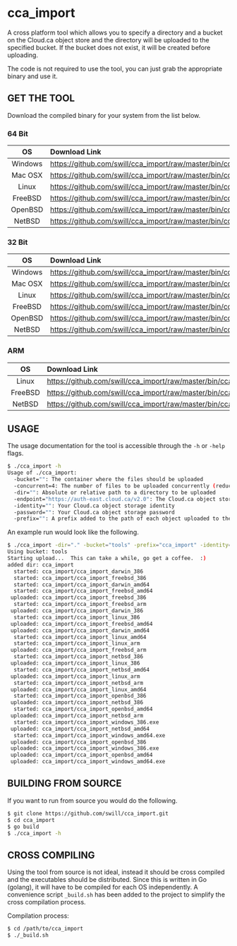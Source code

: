 
cca_import
==========

A cross platform tool which allows you to specify a directory and a bucket on the Cloud.ca object store and the directory will be uploaded to the specified bucket.  If the bucket does not exist, it will be created before uploading.

The code is not required to use the tool, you can just grab the appropriate binary and use it.


GET THE TOOL
------------

Download the compiled binary for your system from the list below.

### 64 Bit

|   OS    | Download Link                                                                     |
|:-------:|:----------------------------------------------------------------------------------|
| Windows | https://github.com/swill/cca_import/raw/master/bin/cca_import_windows_amd64.exe   |
| Mac OSX | https://github.com/swill/cca_import/raw/master/bin/cca_import_darwin_amd64        |
| Linux   | https://github.com/swill/cca_import/raw/master/bin/cca_import_linux_amd64         |
| FreeBSD | https://github.com/swill/cca_import/raw/master/bin/cca_import_freebsd_amd64       |
| OpenBSD | https://github.com/swill/cca_import/raw/master/bin/cca_import_openbsd_amd64       |
| NetBSD  | https://github.com/swill/cca_import/raw/master/bin/cca_import_netbsd_amd64        |


### 32 Bit

|   OS    | Download Link                                                                     |
|:-------:|:----------------------------------------------------------------------------------|
| Windows | https://github.com/swill/cca_import/raw/master/bin/cca_import_windows_386.exe     |
| Mac OSX | https://github.com/swill/cca_import/raw/master/bin/cca_import_darwin_386          |
| Linux   | https://github.com/swill/cca_import/raw/master/bin/cca_import_linux_386           |
| FreeBSD | https://github.com/swill/cca_import/raw/master/bin/cca_import_freebsd_386         |
| OpenBSD | https://github.com/swill/cca_import/raw/master/bin/cca_import_openbsd_386         |
| NetBSD  | https://github.com/swill/cca_import/raw/master/bin/cca_import_netbsd_386          |


### ARM

|   OS    | Download Link                                                                     |
|:-------:|:----------------------------------------------------------------------------------|
| Linux   | https://github.com/swill/cca_import/raw/master/bin/cca_import_linux_arm           |
| FreeBSD | https://github.com/swill/cca_import/raw/master/bin/cca_import_freebsd_arm         |
| NetBSD  | https://github.com/swill/cca_import/raw/master/bin/cca_import_netbsd_arm          |


USAGE
-----

The usage documentation for the tool is accessible through the `-h` or `-help` flags.

``` bash
$ ./cca_import -h
Usage of ./cca_import:
  -bucket="": The container where the files should be uploaded
  -concurrent=4: The number of files to be uploaded concurrently (reduce if 'too many files open' errors occur)
  -dir="": Absolute or relative path to a directory to be uploaded
  -endpoint="https://auth-east.cloud.ca/v2.0": The Cloud.ca object storage public url
  -identity="": Your Cloud.ca object storage identity
  -password="": Your Cloud.ca object storage password
  -prefix="": A prefix added to the path of each object uploaded to the bucket
```

An example run would look like the following.

``` bash
$ ./cca_import -dir="." -bucket="tools" -prefix="cca_import" -identity="my_identity" -password="my_password"
Using bucket: tools
Starting upload...  This can take a while, go get a coffee.  :)
added dir: cca_import
  started: cca_import/cca_import_darwin_386
  started: cca_import/cca_import_freebsd_386
  started: cca_import/cca_import_darwin_amd64
  started: cca_import/cca_import_freebsd_amd64
 uploaded: cca_import/cca_import_freebsd_386
  started: cca_import/cca_import_freebsd_arm
 uploaded: cca_import/cca_import_darwin_386
  started: cca_import/cca_import_linux_386
 uploaded: cca_import/cca_import_freebsd_amd64
 uploaded: cca_import/cca_import_darwin_amd64
  started: cca_import/cca_import_linux_amd64
  started: cca_import/cca_import_linux_arm
 uploaded: cca_import/cca_import_freebsd_arm
  started: cca_import/cca_import_netbsd_386
 uploaded: cca_import/cca_import_linux_386
  started: cca_import/cca_import_netbsd_amd64
 uploaded: cca_import/cca_import_linux_arm
  started: cca_import/cca_import_netbsd_arm
 uploaded: cca_import/cca_import_linux_amd64
  started: cca_import/cca_import_openbsd_386
 uploaded: cca_import/cca_import_netbsd_386
  started: cca_import/cca_import_openbsd_amd64
 uploaded: cca_import/cca_import_netbsd_arm
  started: cca_import/cca_import_windows_386.exe
 uploaded: cca_import/cca_import_netbsd_amd64
  started: cca_import/cca_import_windows_amd64.exe
 uploaded: cca_import/cca_import_openbsd_386
 uploaded: cca_import/cca_import_windows_386.exe
 uploaded: cca_import/cca_import_openbsd_amd64
 uploaded: cca_import/cca_import_windows_amd64.exe
```


BUILDING FROM SOURCE
--------------------

If you want to run from source you would do the following.

``` bash
$ git clone https://github.com/swill/cca_import.git
$ cd cca_import
$ go build
$ ./cca_import -h
```


CROSS COMPILING
---------------

Using the tool from source is not ideal, instead it should be cross compiled and the executables should be distributed.  Since this is written in Go (golang), it will have to be compiled for each OS independently.  A convenience script `_build.sh` has been added to the project to simplify the cross compilation process.

Compilation process:
``` bash
$ cd /path/to/cca_import
$ ./_build.sh
```


